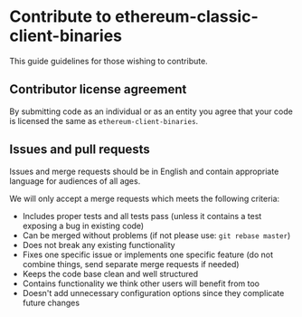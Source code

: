 # Contribute to ethereum-classic-client-binaries

This guide guidelines for those wishing to contribute.

## Contributor license agreement

By submitting code as an individual or as an entity you agree that your code is licensed the same as `ethereum-client-binaries`.

## Issues and pull requests

Issues and merge requests should be in English and contain appropriate language for audiences of all ages.

We will only accept a merge requests which meets the following criteria:

* Includes proper tests and all tests pass (unless it contains a test exposing a bug in existing code)
* Can be merged without problems (if not please use: `git rebase master`)
* Does not break any existing functionality
* Fixes one specific issue or implements one specific feature (do not combine things, send separate merge requests if needed)
* Keeps the code base clean and well structured
* Contains functionality we think other users will benefit from too
* Doesn't add unnecessary configuration options since they complicate future changes

